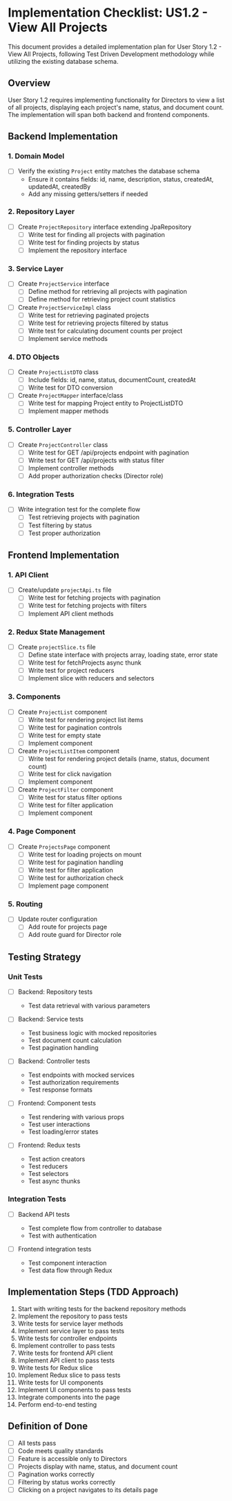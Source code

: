 # Implementation Checklist: US1.2 - View All Projects

This document provides a detailed implementation plan for User Story 1.2 - View All Projects, following Test Driven Development methodology while utilizing the existing database schema.

## Overview

User Story 1.2 requires implementing functionality for Directors to view a list of all projects, displaying each project's name, status, and document count. The implementation will span both backend and frontend components.

## Backend Implementation

### 1. Domain Model

- [ ] Verify the existing `Project` entity matches the database schema
  - Ensure it contains fields: id, name, description, status, createdAt, updatedAt, createdBy
  - Add any missing getters/setters if needed

### 2. Repository Layer

- [ ] Create `ProjectRepository` interface extending JpaRepository
  - [ ] Write test for finding all projects with pagination
  - [ ] Write test for finding projects by status
  - [ ] Implement the repository interface

### 3. Service Layer

- [ ] Create `ProjectService` interface
  - [ ] Define method for retrieving all projects with pagination
  - [ ] Define method for retrieving project count statistics

- [ ] Create `ProjectServiceImpl` class
  - [ ] Write test for retrieving paginated projects
  - [ ] Write test for retrieving projects filtered by status
  - [ ] Write test for calculating document counts per project
  - [ ] Implement service methods

### 4. DTO Objects

- [ ] Create `ProjectListDTO` class
  - [ ] Include fields: id, name, status, documentCount, createdAt
  - [ ] Write test for DTO conversion

- [ ] Create `ProjectMapper` interface/class
  - [ ] Write test for mapping Project entity to ProjectListDTO
  - [ ] Implement mapper methods

### 5. Controller Layer

- [ ] Create `ProjectController` class
  - [ ] Write test for GET /api/projects endpoint with pagination
  - [ ] Write test for GET /api/projects with status filter
  - [ ] Implement controller methods
  - [ ] Add proper authorization checks (Director role)

### 6. Integration Tests

- [ ] Write integration test for the complete flow
  - [ ] Test retrieving projects with pagination
  - [ ] Test filtering by status
  - [ ] Test proper authorization

## Frontend Implementation

### 1. API Client

- [ ] Create/update `projectApi.ts` file
  - [ ] Write test for fetching projects with pagination
  - [ ] Write test for fetching projects with filters
  - [ ] Implement API client methods

### 2. Redux State Management

- [ ] Create `projectSlice.ts` file
  - [ ] Define state interface with projects array, loading state, error state
  - [ ] Write test for fetchProjects async thunk
  - [ ] Write test for project reducers
  - [ ] Implement slice with reducers and selectors

### 3. Components

- [ ] Create `ProjectList` component
  - [ ] Write test for rendering project list items
  - [ ] Write test for pagination controls
  - [ ] Write test for empty state
  - [ ] Implement component

- [ ] Create `ProjectListItem` component
  - [ ] Write test for rendering project details (name, status, document count)
  - [ ] Write test for click navigation
  - [ ] Implement component

- [ ] Create `ProjectFilter` component
  - [ ] Write test for status filter options
  - [ ] Write test for filter application
  - [ ] Implement component

### 4. Page Component

- [ ] Create `ProjectsPage` component
  - [ ] Write test for loading projects on mount
  - [ ] Write test for pagination handling
  - [ ] Write test for filter application
  - [ ] Write test for authorization check
  - [ ] Implement page component

### 5. Routing

- [ ] Update router configuration
  - [ ] Add route for projects page
  - [ ] Add route guard for Director role

## Testing Strategy

### Unit Tests

- [ ] Backend: Repository tests
  - Test data retrieval with various parameters

- [ ] Backend: Service tests
  - Test business logic with mocked repositories
  - Test document count calculation
  - Test pagination handling

- [ ] Backend: Controller tests
  - Test endpoints with mocked services
  - Test authorization requirements
  - Test response formats

- [ ] Frontend: Component tests
  - Test rendering with various props
  - Test user interactions
  - Test loading/error states

- [ ] Frontend: Redux tests
  - Test action creators
  - Test reducers
  - Test selectors
  - Test async thunks

### Integration Tests

- [ ] Backend API tests
  - Test complete flow from controller to database
  - Test with authentication

- [ ] Frontend integration tests
  - Test component interaction
  - Test data flow through Redux

## Implementation Steps (TDD Approach)

1. Start with writing tests for the backend repository methods
2. Implement the repository to pass tests
3. Write tests for service layer methods
4. Implement service layer to pass tests
5. Write tests for controller endpoints
6. Implement controller to pass tests
7. Write tests for frontend API client
8. Implement API client to pass tests
9. Write tests for Redux slice
10. Implement Redux slice to pass tests
11. Write tests for UI components
12. Implement UI components to pass tests
13. Integrate components into the page
14. Perform end-to-end testing

## Definition of Done

- [ ] All tests pass
- [ ] Code meets quality standards
- [ ] Feature is accessible only to Directors
- [ ] Projects display with name, status, and document count
- [ ] Pagination works correctly
- [ ] Filtering by status works correctly
- [ ] Clicking on a project navigates to its details page 